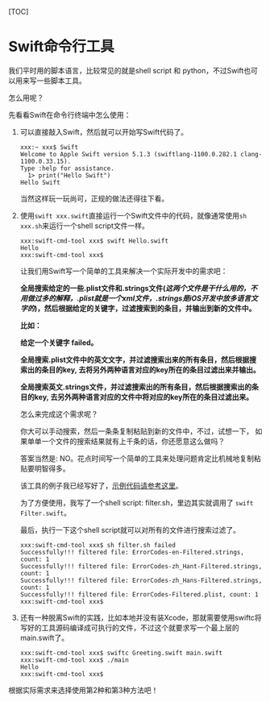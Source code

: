 [TOC]



# Swift命令行工具

我们平时用的脚本语言，比较常见的就是shell script 和 python，不过Swift也可以用来写一些脚本工具。

怎么用呢？

先看看Swift在命令行终端中怎么使用：

1. 可以直接敲入Swift，然后就可以开始写Swift代码了。

   ```
   xxx:~ xxx$ Swift
   Welcome to Apple Swift version 5.1.3 (swiftlang-1100.0.282.1 clang-1100.0.33.15).
   Type :help for assistance.
     1> print("Hello Swift")
   Hello Swift
   ```

   当然这样玩一玩尚可，正规的做法还得往下看。

2. 使用`swift xxx.swift`直接运行一个Swift文件中的代码，就像通常使用`sh xxx.sh`来运行一个shell script文件一样。

   ```
   xxx:swift-cmd-tool xxx$ swift Hello.swift
   Hello
   xxx:swift-cmd-tool xxx$
   ```

   让我们用Swift写一个简单的工具来解决一个实际开发中的需求吧：

   **全局搜索给定的一些.plist文件和.strings文件(*这两个文件是干什么用的，不用做过多的解释，.plist就是一个xml文件，.strings是iOS开发中放多语言文字的*)，然后根据给定的关键字，过滤搜索到的条目，并输出到新的文件中。**

   **比如：**

   **给定一个关键字 failed。**

   **全局搜索.plist文件中的英文文字，并过滤搜索出来的所有条目，然后根据搜索出的条目的key, 去将另外两种语言对应的key所在的条目过滤出来并输出。**

   **全局搜索英文.strings文件，并过滤搜索出的所有条目，然后根据搜索出的条目的key, 去另外两种语言对应的文件中将对应的key所在的条目过滤出来。**

   怎么来完成这个需求呢？

   你大可以手动搜索，然后一条条复制粘贴到新的文件中，不过，试想一下， 如果单单一个文件的搜索结果就有上千条的话，你还愿意这么做吗？

   答案当然是: NO。花点时间写一个简单的工具来处理问题肯定比机械地复制粘贴要明智得多。

   该工具的例子我已经写好了，[示例代码请参考这里](../../Source/swift-cmd-tool)。

   为了方便使用，我写了一个shell script: filter.sh，里边其实就调用了 `swift Filter.swift`。

   最后，执行一下这个shell script就可以对所有的文件进行搜索过滤了。

   ```
   xxx:swift-cmd-tool xxx$ sh filter.sh failed
   Successfully!!! filtered file: ErrorCodes-en-Filtered.strings, count: 1
   Successfully!!! filtered file: ErrorCodes-zh_Hant-Filtered.strings, count: 1
   Successfully!!! filtered file: ErrorCodes-zh_Hans-Filtered.strings, count: 1
   Successfully!!! filtered file: ErrorCodes-Filtered.plist, count: 1
   xxx:swift-cmd-tool xxx$
   ```

3. 还有一种脱离Swift的实践，比如本地并没有装Xcode，那就需要使用swiftc将写好的工具源码编译成可执行的文件，不过这个就要求写一个最上层的main.swift了。

   ```
   xxx:swift-cmd-tool xxx$ swiftc Greeting.swift main.swift
   xxx:swift-cmd-tool xxx$ ./main
   Hello
   xxx:swift-cmd-tool xxx$
   ```

根据实际需求来选择使用第2种和第3种方法吧！

